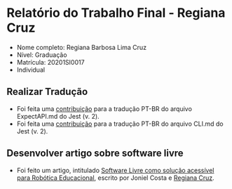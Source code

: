 # Relatório do Trabalho Final - Regiana Cruz

* Nome completo: Regiana Barbosa Lima Cruz
* Nível: Graduação
* Matrícula: 20201SI0017
* Individual

## Realizar Tradução

* Foi feita uma [contribuição](https://crowdin.com/editor/jest-v2/7504/en-ptbr?view=comfortable&filter=basic&value=0#q=1433057) para a tradução PT-BR do arquivo ExpectAPI.md do Jest (v. 2).
* Foi feita uma [contribuição](https://crowdin.com/editor/jest-v2/7472/en-ptbr?view=comfortable&filter=basic&value=0#q=1727706) para a tradução PT-BR do arquivo CLI.md do Jest (v. 2).

## Desenvolver artigo sobre software livre

* Foi feito um artigo, intitulado [Software Livre como solução acessível para Robótica Educacional](https://docs.google.com/document/d/1aQ4AGAZd1Fes1iDZ3i9-NjSuKq0S4O-Q/edit?usp=sharing&ouid=106948913235379296191&rtpof=true&sd=true), escrito por Joniel Costa e [Regiana Cruz](https://github.com/RegianaBarbosa).

